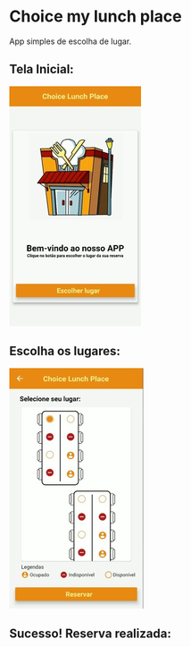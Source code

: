 # Choice my lunch place

App simples de escolha de lugar.

## Tela Inicial: 

![Tela Inicial](https://github.com/vitoriassia/choice-my-lunch-place/blob/main/assets/imagens_readme/primeira-tela.jpeg)

## Escolha os lugares:
![Segunda Tela](https://github.com/vitoriassia/choice-my-lunch-place/blob/main/assets/imagens_readme/escolher-lugar.jpeg)

## Sucesso! Reserva realizada:

